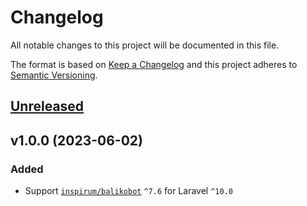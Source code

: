 # Changelog

All notable changes to this project will be documented in this file.

The format is based on [Keep a Changelog](http://keepachangelog.com/en/1.0.0/)
and this project adheres to [Semantic Versioning](http://semver.org/spec/v2.0.0.html).


## [Unreleased](https://github.com/inspirum/balikobot-php-laravel/compare/v1.0.0...master)


## v1.0.0 (2023-06-02)
### Added
- Support [`inspirum/balikobot`](https://github.com/inspirum/balikobot-php) `^7.6` for Laravel `^10.0`

